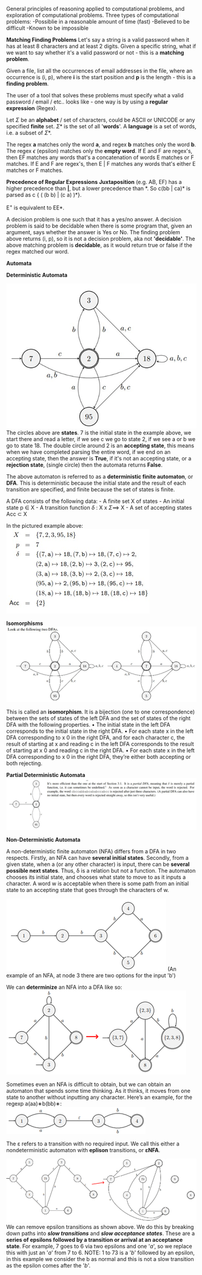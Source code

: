  General principles of reasoning applied to computational problems, and exploration of computational problems.
 Three types of computational problems:
	 -Possiblie in a reasonable amount of time (fast)
	 -Believed to be difficult
	 -Known to be impossible

**Matching Finding Problems**
Let's say a string is a valid password when it has at least 8 characters and at least 2 digits.
Given a specific string, what if we want to say whether it's a valid password or not - this is a **matching problem**.

Given a file, list all the occurrences of email addresses in the file, where an occurrence is (i, p), where **i** is the start position and **p** is the length - this is a **finding problem**.

The user of a tool that solves these problems must specify what a valid password / email / etc.. looks like - one way is by using a **regular expression** (Regex).

Let $\Sigma$ be an **alphabet** / set of characters, could be ASCII or UNICODE or any specified **finite** set.
$\Sigma$* is the set of all '**words**'.
A **language** is a set of words, i.e. a subset of $\Sigma$*.

The regex **a** matches only the word **a**, and regex **b** matches only the word **b**.
The regex $\epsilon$ (epsilon) matches only the **empty word**.
If E and F are regex's, then EF matches any words that's a concatenation of words E matches or F matches. 
If E and F are regex's, then E | F matches any words that's either E matches or F matches. 

**Precedence of Regular Expressions**
**Juxtaposition** (e.g. AB, EF) has a higher precedence than **|**, but a lower precedence than \*.
So c(bb | ca)* is parsed as c { ( (b b) | (c a) )\*}. 

E$^+$ is equivalent to EE*.

A decision problem is one such that it has a yes/no answer. A decision problem is said to be decidable when there is some program that, given an argument, says whether the answer is Yes or No. The finding problem above returns (i, p), so it is not a decision problem, aka not **'decidable'**. The above matching problem is **decidable**, as it would return true or false if the regex matched our word.

**Automata**

**Deterministic Automata**

![](Images/chrome_2WQp1j3uxY.jpg)
The circles above are **states**. 7 is the initial state in the example above, we start there and read a letter, if we see c we go to state 2, if we see a or b we go to state 18. The double circle around 2 is an **accepting state**, this means when we have completed parsing the entire word, if we end on an accepting state, then the answer is **True**, if it's not an accepting state, or a **rejection state**, (single circle) then the automata returns **False**. 

The above automaton is referred to as a **deterministic finite automaton**, or **DFA**. This is deterministic because the initial state and the result of each transition are specified, and finite because the set of states is finite.

A DFA consists of the following data:
	- A finite set X of states
	- An initial state p $\in$ X
	- A transition function $\delta$ : X x $\Sigma \implies$ X
	- A set of accepting states Acc $\subset$ X

In the pictured example above:
![](Images/chrome_1aV5QuEX4q.jpg)

**Isomorphisms**
![](Images/chrome_GIZyNxaZFZ.jpg)

This is called an **isomorphism**. It is a bijection (one to one correspondence) between the sets of states of the left DFA and the set of states of the right DFA with the following properties. 
• The initial state in the left DFA corresponds to the initial state in the right DFA. 
• For each state x in the left DFA corresponding to x 0 in the right DFA, and for each character c, the result of starting at x and reading c in the left DFA corresponds to the result of starting at x 0 and reading c in the right DFA. 
• For each state x in the left DFA corresponding to x 0 in the right DFA, they’re either both accepting or both rejecting.

**Partial Deterministic Automata**
![](Images/Pasted%20image%2020230202181739.png)

**Non-Deterministic Automata** 

A non-deterministic finite automaton (NFA) differs from a DFA in two respects. Firstly, an NFA can have **several initial states**. Secondly, from a given state, when a (or any other character) is input, there can be **several possible next states**. Thus, δ is a relation but not a function. The automaton chooses its initial state, and chooses what state to move to as it inputs a character. A word w is acceptable when there is some path from an initial state to an accepting state that goes through the characters of w.

![](Images/chrome_2oSjZ7TyMj.png)
(An example of an NFA, at node 3 there are two options for the input 'b')

We can **determinize** an NFA into a DFA like so:
![](Images/Pasted%20image%2020230209151221.png)

Sometimes even an NFA is difficult to obtain, but we can obtain an automaton that spends some time thinking. As it thinks, it moves from one state to another without inputting any character. Here’s an example, for the regexp a(aa)∗b(bb)∗:
![](Images/chrome_FxX4lBo4J6.png)

The ε refers to a transition with no required input. We call this either a nondeterministic automaton with **eplison** transitions, or **εNFA**.

![](Images/Pasted%20image%2020230209151605.png)
We can remove epsilon transitions as shown above. We do this by breaking down paths into ***slow transitions*** and ***slow acceptance states***. These are a **series of epsilons followed by a transition or arrival at an acceptance state**. For example, 7 goes to 6 via two epsilons and one '*a*', so we replace this with just an '*a*' from 7 to 6. NOTE: 1 to 73 is a '*b*' followed by an epsilon, in this example we consider the b as normal and this is not a slow transition as the epsilon comes after the '*b*'.

